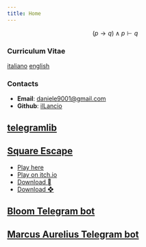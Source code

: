```yaml
---
title: Home
---
```

$$
(p \rightarrow q) \land p \vdash q
$$

### Curriculum Vitae

[italiano](cv_ita.pdf) [english](cv_eng.pdf)

### Contacts

- **Email**: <daniele9001@gmail.com>
- **Github**: [ilLancio](https://github.com/ilLancio)

## [telegramlib](https://pypi.org/project/telegramlib/)

## <a href="https://illancio.github.io/square-escape" target="_blank">Square Escape</a>

- <a href="square-escape" target="_blank">Play here</a>
- [Play on itch.io](https://logos-psychagogia.itch.io/square-escape)
- <a href="SpettriRaman.pdf" download>Download </a>
- <a href="square-escape" download>Download ❖</a>

## [Bloom Telegram bot](https://t.me/BLOOM_chatbot)

## [Marcus Aurelius Telegram bot](https://t.me/M_Aurelius_bot)
